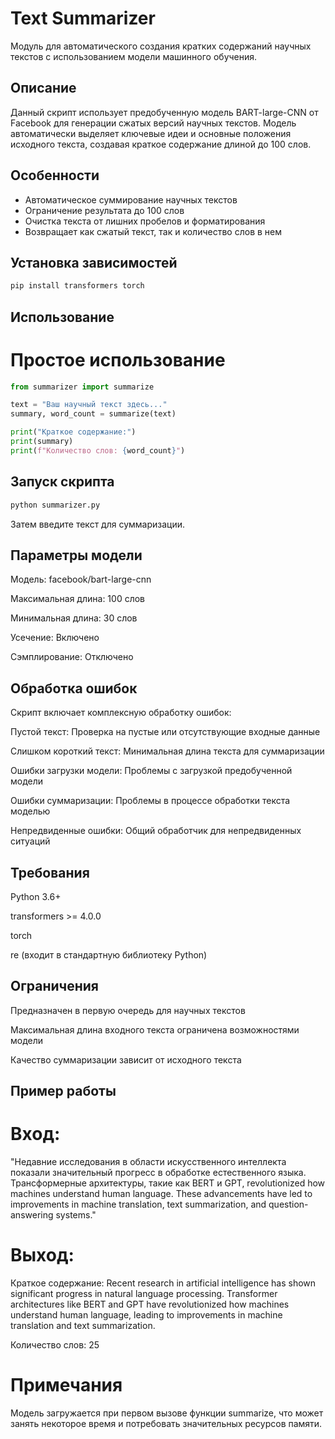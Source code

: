 # Text Summarizer

Модуль для автоматического создания кратких содержаний научных текстов с использованием модели машинного обучения.

## Описание

Данный скрипт использует предобученную модель BART-large-CNN от Facebook для генерации сжатых версий научных текстов. Модель автоматически выделяет ключевые идеи и основные положения исходного текста, создавая краткое содержание длиной до 100 слов.

## Особенности

- Автоматическое суммирование научных текстов
- Ограничение результата до 100 слов
- Очистка текста от лишних пробелов и форматирования
- Возвращает как сжатый текст, так и количество слов в нем

## Установка зависимостей

```bash
pip install transformers torch
```
## Использование

# Простое использование
```python
from summarizer import summarize

text = "Ваш научный текст здесь..."
summary, word_count = summarize(text)

print("Краткое содержание:")
print(summary)
print(f"Количество слов: {word_count}")
```
## Запуск скрипта
```bash
python summarizer.py
```
Затем введите текст для суммаризации.

## Параметры модели
Модель: facebook/bart-large-cnn

Максимальная длина: 100 слов

Минимальная длина: 30 слов

Усечение: Включено

Сэмплирование: Отключено

## Обработка ошибок
Скрипт включает комплексную обработку ошибок:

Пустой текст: Проверка на пустые или отсутствующие входные данные

Слишком короткий текст: Минимальная длина текста для суммаризации

Ошибки загрузки модели: Проблемы с загрузкой предобученной модели

Ошибки суммаризации: Проблемы в процессе обработки текста моделью

Непредвиденные ошибки: Общий обработчик для непредвиденных ситуаций

## Требования
Python 3.6+

transformers >= 4.0.0

torch

re (входит в стандартную библиотеку Python)

## Ограничения
Предназначен в первую очередь для научных текстов

Максимальная длина входного текста ограничена возможностями модели

Качество суммаризации зависит от исходного текста

## Пример работы
# Вход:
"Недавние исследования в области искусственного интеллекта показали значительный прогресс в обработке естественного языка.
Трансформерные архитектуры, такие как BERT и GPT, revolutionized how machines understand human language.
These advancements have led to improvements in machine translation, text summarization, and question-answering systems."

# Выход:
Краткое содержание:
Recent research in artificial intelligence has shown significant progress in natural language processing.
Transformer architectures like BERT and GPT have revolutionized how machines understand human language, leading to improvements in machine translation and text summarization.

Количество слов: 25

# Примечания
Модель загружается при первом вызове функции summarize, что может занять некоторое время и потребовать значительных ресурсов памяти.
